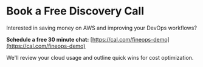 # Book a Free Discovery Call

Interested in saving money on AWS and improving your DevOps workflows?

**Schedule a free 30 minute chat:** [https://cal.com/fineops-demo](https://cal.com/fineops-demo)

We'll review your cloud usage and outline quick wins for cost optimization.
